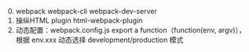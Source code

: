 0. webpack webpack-cli webpack-dev-server
1. 操纵HTML plugin html-webpack-plugin
2. 动态配置：webpack.config.js export a function（function(env, argv)），根据 env.xxx 动态选择 development/production 模式 
